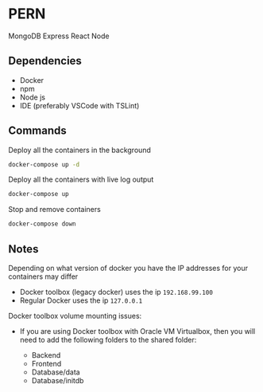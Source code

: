 # PERN

MongoDB Express React Node

## Dependencies

- Docker
- npm
- Node js
- IDE (preferably VSCode with TSLint)

## Commands

Deploy all the containers in the background

```bash
docker-compose up -d
```

Deploy all the containers with live log output

```bash
docker-compose up
```

Stop and remove containers

```bash
docker-compose down
```

## Notes

Depending on what version of docker you have the IP addresses for your containers may differ

- Docker toolbox (legacy docker) uses the ip `192.168.99.100`
- Regular Docker uses the ip `127.0.0.1`

Docker toolbox volume mounting issues:

- If you are using Docker toolbox with Oracle VM Virtualbox, then you will need to add the following folders to the shared folder:

  - Backend
  - Frontend
  - Database/data
  - Database/initdb
